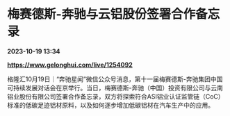 # 梅赛德斯-奔驰与云铝股份签署合作备忘录

**2023-10-19 13:34**

**https://www.gelonghui.com/live/1254092**

格隆汇10月19日｜“奔驰星闻”微信公众号消息，第十一届梅赛德斯-奔驰集团中国可持续发展对话会在京举行。当日，梅赛德斯-奔驰（中国）投资有限公司与云南铝业股份有限公司签署合作备忘录，双方将探索符合ASI铝业认证监管链（CoC）标准的低碳足迹铝材原料，以及如何逐步增加低碳铝材在汽车生产中的应用。